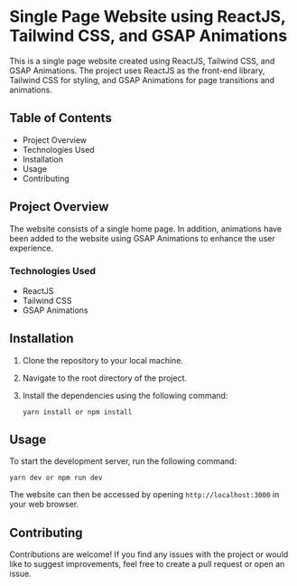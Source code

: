 # Single Page Website using ReactJS, Tailwind CSS, and GSAP Animations

This is a single page website created using ReactJS, Tailwind CSS, and GSAP Animations. The project uses ReactJS as the front-end library, Tailwind CSS for styling, and GSAP Animations for page transitions and animations.

## Table of Contents

- Project Overview
- Technologies Used
- Installation
- Usage
- Contributing

## Project Overview

The website consists of a single home page. In addition, animations have been added to the website using GSAP Animations to enhance the user experience.

### Technologies Used

- ReactJS
- Tailwind CSS
- GSAP Animations

## Installation

1. Clone the repository to your local machine.
2. Navigate to the root directory of the project.
3. Install the dependencies using the following command:

   ```
   yarn install or npm install
   ```

## Usage

To start the development server, run the following command:

```
yarn dev or npm run dev
```

The website can then be accessed by opening `http://localhost:3000` in your web browser.

## Contributing

Contributions are welcome! If you find any issues with the project or would like to suggest improvements, feel free to create a pull request or open an issue.
